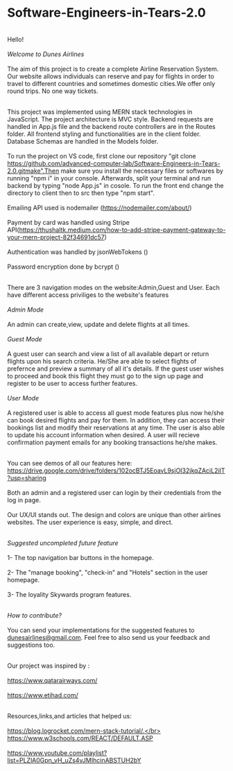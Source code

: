 # Software-Engineers-in-Tears-2.0

<br>Hello!<br />
<br>*Welcome to Dunes Airlines*<br />
<br>The aim of this project is to create a complete Airline Reservation System. Our website allows individuals can reserve and pay
for flights in order to travel to different countries and sometimes domestic cities.We offer only round trips. No one way tickets.<br />

<br> This project was implemented using MERN stack technologies in JavaScript. The project architecture is MVC style. Backend requests are handled in App.js file and the backend route controllers are in the Routes folder. All frontend styling and functionalities are in the client folder. Database Schemas are handled in the Models folder. <br />
<br>To run the project on VS code, first clone our repository "git clone https://github.com/advanced-computer-lab/Software-Engineers-in-Tears-2.0.gitmake".Then make sure you install the necessary files or softwares by running "npm i" in your console. Afterwards, split your terminal and run backend by typing "node App.js" in cosole. To run the front end change the directory to client then to src then type "npm start".<br />
<br> Emailing API used is nodemailer (https://nodemailer.com/about/)<br/>
<br> Payment by card was handled using Stripe API(https://thushaltk.medium.com/how-to-add-stripe-payment-gateway-to-your-mern-project-82f34691dc57)<br/>
<br> Authentication was handled by jsonWebTokens ()<br/>
<br> Password encryption done by bcrypt ()<br/>

<br> There are 3 navigation modes on the website:Admin,Guest and User. Each have different access priviliges to the website's features <br />
<br> *Admin Mode* <br />
<br> An admin can create,view, update and delete flights at all times.<br />
<br> *Guest Mode* <br />
<br> A guest user can search and view a list of all available depart or return flights upon his search criteria. He/She are able to select flights of prefernce and preview a summary of all it's details. If the guest user wishes to proceed and book this flight they must go to the sign up page and register to be user to access further features.<br />
<br>*User Mode*<br />
<br> A registered user is able to access all guest mode features plus now he/she can book desired flights and pay for them. In addition, they can access their bookings list and modify their reservations at any time. The user is also able to update his account information when desired. A user will recieve confirmation payment emails for any booking transactions he/she makes.<br />

<br> You can see demos of all our features here: https://drive.google.com/drive/folders/102ocBTJ5EoavL9sjOI32jkqZAciL2iIT?usp=sharing <br/>
<br> Both an admin and a registered user can login by their credentials from the log in page. <br/>
<br> Our UX/UI stands out. The design and colors are unique than other airlines websites. The user experience is easy, simple, and direct.</br>


<br>*Suggested uncompleted future feature*<br>
<br> 1- The top navigation bar buttons in the homepage.<br/>
<br> 2- The "manage booking", "check-in" and "Hotels" section in the user homepage.<br/>
<br> 3- The loyality Skywards program features. <br/>


<br> *How to contribute?*<br/>
<br> You can send your implementations for the suggested features to dunesairlines@gmail.com. Feel free to also send us your feedback and suggestions too.<br/>

<br>Our project was inspired by :</br>
<br>https://www.qatarairways.com/</br>
<br>https://www.etihad.com/</br>

<br>Resources,links,and articles that helped us:</br>
<br>https://blog.logrocket.com/mern-stack-tutorial/.</br>
<br>https://www.w3schools.com/REACT/DEFAULT.ASP</br>
<br>https://www.youtube.com/playlist?list=PLZlA0Gpn_vH_uZs4vJMIhcinABSTUH2bY</br>

